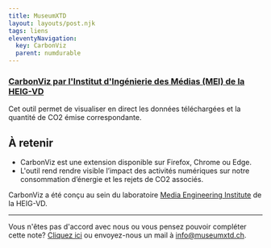 ```yaml
---
title: MuseumXTD
layout: layouts/post.njk
tags: liens
eleventyNavigation:
  key: CarbonViz
  parent: numdurable
---
```

### [CarbonViz par l'Institut d'Ingénierie des Médias (MEI) de la HEIG-VD](https://heig-vd.ch/rad/instituts/mei/projets/carbonviz?utm_medium=email&utm_campaign=NewsInfoPress_aout_2022&utm_content=NewsInfoPress_aout_2022+Preview+CID_cb7e5764aea75abddf593065dc6d860b&utm_source=heig%20vd&utm_term=ici)
Cet outil permet de visualiser en direct les données téléchargées et la quantité de CO2 émise correspondante.

## À retenir
- CarbonViz est une extension disponible sur Firefox, Chrome ou Edge.
- L'outil rend rendre visible l’impact des activités numériques sur notre consommation d’énergie et les rejets de CO2 associés. 
  
CarbonViz a été conçu au sein du laboratoire [Media Engineering Institute](https://heig-vd.ch/rad/instituts/mei) de la HEIG-VD. 


---- 
Vous n'êtes pas d'accord avec nous ou vous pensez pouvoir compléter cette note? [Cliquez ici](https://6e13e580.sibforms.com/serve/MUIEAJex9Gqy_GXlFogQqcGyYVXOZFFX8aHrYfffBiqjakg6wRCQTSUlxrpSXVkD6QEDI5CcmfGJhrDrkka2x7JvV-3YTESgygGo3Kq7DH-XD64whZr_JzkZgiL5lqiCeG3yKwBPjHJ6fyObFfcWQmqXpGkXQ3Ah4sgQV2mUjiMQ2hUe8pnjyP1gOywBca-q4MvmvdSwfxEFpgHr) ou envoyez-nous un mail à [info@museumxtd.ch](mailto:info@museumxtd.ch).